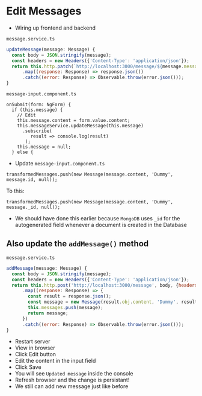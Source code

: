# Edit Messages
* Wiring up frontend and backend

`message.service.ts`

```js
updateMessage(message: Message) {
  const body = JSON.stringify(message);
  const headers = new Headers({'Content-Type': 'application/json'});
  return this.http.patch(`http://localhost:3000/message/${message.messageId}`, body, {headers: headers})
      .map((response: Response) => response.json())
      .catch((error: Response) => Observable.throw(error.json()));
}
```

`message-input.component.ts`

```
onSubmit(form: NgForm) {
  if (this.message) {
    // Edit
    this.message.content = form.value.content;
    this.messageService.updateMessage(this.message)
      .subscribe(
         result => console.log(result)
       );
    this.message = null;
  } else {
```

* Update `message-input.component.ts`

```
transformedMessages.push(new Message(message.content, 'Dummy', message.id, null));
```

To this:

```
transformedMessages.push(new Message(message.content, 'Dummy', message._id, null));
```

* We should have done this earlier because `MongoDB` uses `_id` for the autogenerated field whenever a document is created in the Database

## Also update the `addMessage()` method
`message.service.ts`

```js
addMessage(message: Message) {
  const body = JSON.stringify(message);
  const headers = new Headers({'Content-Type': 'application/json'});
  return this.http.post('http://localhost:3000/message', body, {headers: headers})
      .map((response: Response) => {
        const result = response.json();
        const message = new Message(result.obj.content, 'Dummy', result.obj._id, null);
        this.messages.push(message);
        return message;
      })
      .catch((error: Response) => Observable.throw(error.json()));
}
```

* Restart server
* View in browser
* Click Edit button
* Edit the content in the input field
* Click Save
* You will see `Updated message` inside the console
* Refresh browser and the change is persistant!
* We still can add new message just like before


